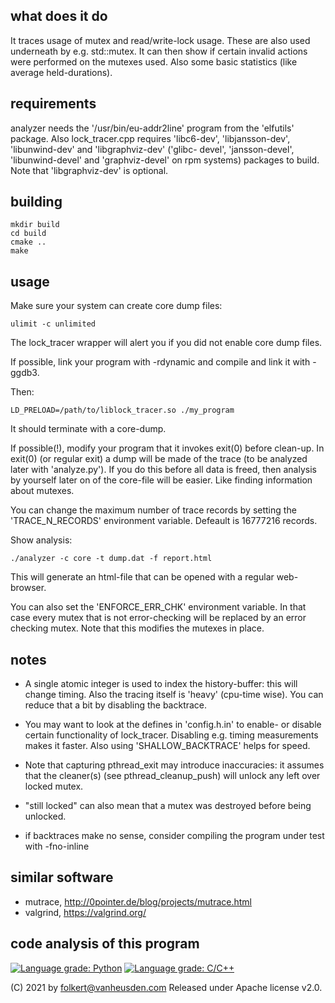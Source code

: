 what does it do
---------------
It traces usage of mutex and read/write-lock usage.
These are also used underneath by e.g. std::mutex.
It can then show if certain invalid actions were performed on
the mutexes used. Also some basic statistics (like average
held-durations).


requirements
------------
analyzer needs the '/usr/bin/eu-addr2line' program from the
'elfutils' package. Also lock_tracer.cpp requires 'libc6-dev',
'libjansson-dev', 'libunwind-dev' and 'libgraphviz-dev' ('glibc-
devel', 'jansson-devel', 'libunwind-devel' and 'graphviz-devel'
on rpm systems) packages to build. Note that 'libgraphviz-dev'
is optional.


building
--------
```
mkdir build
cd build
cmake ..
make
```


usage
-----
Make sure your system can create core dump files:

```
ulimit -c unlimited
```
The lock_tracer wrapper will alert you if you did not enable
core dump files.

If possible, link your program with -rdynamic and compile
and link it with -ggdb3.

Then:

```
LD_PRELOAD=/path/to/liblock_tracer.so ./my_program
```

It should terminate with a core-dump.

If possible(!), modify your program that it invokes exit(0)
before clean-up. In exit(0) (or regular exit) a dump will be
made of the trace (to be analyzed later with 'analyze.py').
If you do this before all data is freed, then analysis by
yourself later on of the core-file will be easier. Like
finding information about mutexes.

You can change the maximum number of trace records by
setting the 'TRACE_N_RECORDS' environment variable. Defeault
is 16777216 records.

Show analysis:

```
./analyzer -c core -t dump.dat -f report.html
```

This will generate an html-file that can be opened with a regular
web-browser.

You can also set the 'ENFORCE_ERR_CHK' environment variable. In that
case every mutex that is not error-checking will be replaced by an
error checking mutex. Note that this modifies the mutexes in place.


notes
-----
* A single atomic integer is used to index the history-buffer: this
  will change timing. Also the tracing itself is 'heavy' (cpu-time
  wise). You can reduce that a bit by disabling the backtrace.

* You may want to look at the defines in 'config.h.in' to enable-
  or disable certain functionality of lock_tracer. Disabling e.g.
  timing measurements makes it faster. Also using
  'SHALLOW_BACKTRACE' helps for speed.

* Note that capturing pthread_exit may introduce inaccuracies: it
  assumes that the cleaner(s) (see pthread_cleanup_push) will
  unlock any left over locked mutex.

* "still locked" can also mean that a mutex was destroyed before
  being unlocked.

* if backtraces make no sense, consider compiling the program
  under test with -fno-inline


similar software
----------------
* mutrace, http://0pointer.de/blog/projects/mutrace.html
* valgrind, https://valgrind.org/


code analysis of this program
-----------------------------
[![Language grade: Python](https://img.shields.io/lgtm/grade/python/g/folkertvanheusden/lock_trace.svg?logo=lgtm&logoWidth=18)](https://lgtm.com/projects/g/folkertvanheusden/lock_trace/context:python)
[![Language grade: C/C++](https://img.shields.io/lgtm/grade/cpp/g/folkertvanheusden/lock_trace.svg?logo=lgtm&logoWidth=18)](https://lgtm.com/projects/g/folkertvanheusden/lock_trace/context:cpp)


(C) 2021 by folkert@vanheusden.com
Released under Apache license v2.0.
